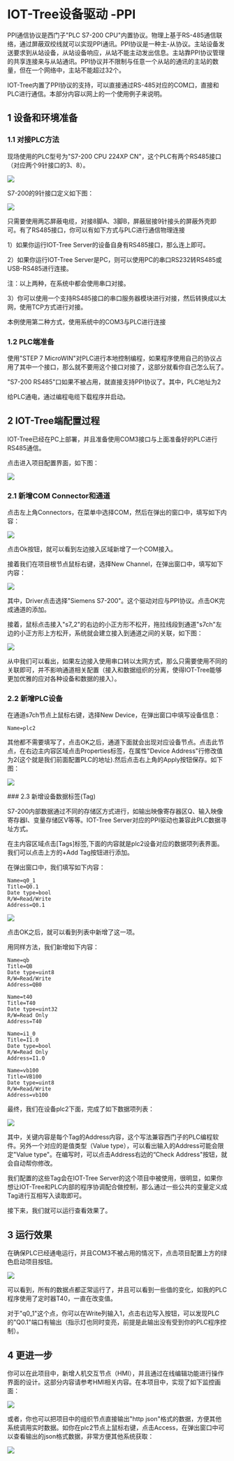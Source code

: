 IOT-Tree设备驱动 -PPI
==


PPI通信协议是西门子"PLC S7-200 CPU"内置协议。物理上基于RS-485通信联络，通过屏蔽双绞线就可以实现PPI通讯。PPI协议是一种主-从协议。主站设备发送要求到从站设备，从站设备响应，从站不能主动发出信息。主站靠PPI协议管理的共享连接来与从站通讯。PPI协议并不限制与任意一个从站的通讯的主站的数量，但在一个网络中，主站不能超过32个。

IOT-Tree内置了PPI协议的支持，可以直接通过RS-485对应的COM口，直接和PLC进行通信。本部分内容以网上的一个使用例子来说明。



## 1 设备和环境准备

### 1.1 对接PLC方法


现场使用的PLC型号为"S7-200 CPU 224XP CN"，这个PLC有两个RS485接口（对应两个9针接口的3、8）。



<img src="../img/dev/d001.png">

S7-200的9针接口定义如下图：



<img src="../img/dev/d002.png">

只需要使用两芯屏蔽电缆，对接8脚A、3脚B，屏蔽层接9针接头的屏蔽外壳即可。有了RS485接口，你可以有如下方式与PLC进行通信物理连接

1）如果你运行IOT-Tree Server的设备自身有RS485接口，那么连上即可。

2）如果你运行IOT-Tree Server是PC，则可以使用PC的串口RS232转RS485或USB-RS485进行连接。

注：以上两种，在系统中都会使用串口对接。

3）你可以使用一个支持RS485接口的串口服务器模块进行对接，然后转换成以太网，使用TCP方式进行对接。

本例使用第二种方式，使用系统中的COM3与PLC进行连接



### 1.2 PLC端准备


使用"STEP 7 MicroWIN"对PLC进行本地控制编程，如果程序使用自己的协议占用了其中一个接口，那么就不要用这个接口对接了，这部分就看你自己怎么玩了。

"S7-200 RS485"口如果不被占用，就直接支持PPI协议了。其中，PLC地址为2

给PLC通电，通过编程电缆下载程序并启动。



## 2 IOT-Tree端配置过程


IOT-Tree已经在PC上部署，并且准备使用COM3接口与上面准备好的PLC进行RS485通信。

点击进入项目配置界面，如下图：



<img src="../img/dev/d003.png">

### 2.1 新增COM Connector和通道

点击左上角Connectors，在菜单中选择COM，然后在弹出的窗口中，填写如下内容：



<img src="../img/dev/d004.png">

点击Ok按钮，就可以看到左边接入区域新增了一个COM接入。

接着我们在项目根节点鼠标右键，选择New Channel，在弹出窗口中，填写如下内容：



<img src="../img/dev/d005.png">


其中，Driver点击选择"Siemens S7-200"。这个驱动对应与PPI协议。点击OK完成通道的添加。

接着，鼠标点击接入"s7_2"的右边的小正方形不松开，拖拉线段到通道"s7ch"左边的小正方形上方松开，系统就会建立接入到通道之间的关联，如下图：


<img src="../img/dev/d006.png">


从中我们可以看出，如果左边接入使用串口转以太网方式，那么只需要使用不同的关联即可，并不影响通道相关配置（接入和数据组织的分离，使得IOT-Tree能够更加优雅的应对各种设备和数据的接入）。



### 2.2 新增PLC设备

在通道s7ch节点上鼠标右键，选择New Device，在弹出窗口中填写设备信息：



```
Name=plc2
```

其他都不需要填写了，点击OK之后，通道下面就会出现对应设备节点。点击此节点，在右边主内容区域点击Properties标签，在属性"Device Address"行修改值为2(这个就是我们前面配置PLC的地址).然后点击右上角的Apply按钮保存。如下图：



<img src="../img/dev/d007.png">

### 2.3 新增设备数据标签(Tag)


S7-200内部数据通过不同的存储区方式进行，如输出映像寄存器区Q、输入映像寄存器I、变量存储区V等等。IOT-Tree Server对应的PPI驱动也兼容此PLC数据寻址方式。

在主内容区域点击[Tags]标签,下面的内容就是plc2设备对应的数据项列表界面。我们可以点击上方的+Add Tag按钮进行添加。

在弹出窗口中，我们填写如下内容：



```
Name=q0_1
Title=Q0.1
Date type=bool
R/W=Read/Write
Address=Q0.1
```
<img src="../img/dev/d008.png">

点击OK之后，就可以看到列表中新增了这一项。

用同样方法，我们新增如下内容：



```
Name=qb
Title=QB
Date type=uint8
R/W=Read/Write
Address=QB0

Name=t40
Title=T40
Date type=uint32
R/W=Read Only
Address=T40

Name=i1_0
Title=I1.0
Date type=bool
R/W=Read Only
Address=I1.0

Name=vb100
Title=VB100
Date type=uint8
R/W=Read/Write
Address=vb100
```

最终，我们在设备plc2下面，完成了如下数据项列表：



<img src="../img/dev/d009.png">

其中，关键内容是每个Tag的Address内容，这个写法兼容西门子的PLC编程软件。另外一个对应的是值类型（Value type），可以看出输入的Address可能会限定"Value type"。在编写时，可以点击Address右边的“Check Address"按钮，就会自动帮你修改。

我们配置的这些Tag会在IOT-Tree Server的这个项目中被使用，很明显，如果你想让IOT-Tree和PLC内部的程序协调配合做控制，那么通过一些公共的变量定义成Tag进行互相写入读取即可。

接下来，我们就可以运行查看效果了。



## 3 运行效果


在确保PLC已经通电运行，并且COM3不被占用的情况下，点击项目配置上方的绿色启动项目按钮。


<img src="../img/dev/d010.png">


可以看到，所有的数据点都正常运行了，并且可以看到一些值的变化，如我的PLC程序使用了定时器T40，一直在改变值。

对于"q0_1"这个点，你可以在Write列输入1，点击右边写入按钮，可以发现PLC的"Q0.1"端口有输出（指示灯也同时变亮，前提是此输出没有受到你的PLC程序控制）。



## 4 更进一步


你可以在此项目中，新增人机交互节点（HMI），并且通过在线编辑功能进行操作界面的设计。这部分内容请参考HMI相关内容。在本项目中，实现了如下监控画面：



<img src="../img/dev/d011.png">


或者，你也可以把项目中的组织节点直接输出"http json"格式的数据，方便其他系统调用实时数据。如你在plc2节点上鼠标右键，点击Access，在弹出窗口中可以查看输出的json格式数据，非常方便其他系统获取：



<img src="../img/dev/d012.png">
